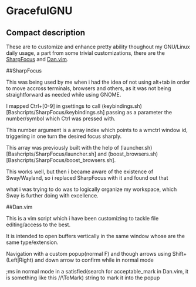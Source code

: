 # GracefulGNU

## Compact description

These are to customize and enhance pretty ability thoughout my GNU/Linux daily usage,
a part from some trivial customizations, there are the [SharpFocus](Bashcripts/SharpFocus) and [Dan.vim](vim/runtime/Dan.vim).

##SharpFocus

This was being used by me when i had the idea of not using alt+tab in order to move accross terminals, browsers and others,
as it was not being straightforward as needed while using GNOME.

I mapped Ctrl+[0-9] in gsettings to call (keybindings.sh)[Bashcripts/SharpFocus/keybindings.sh] passing as a parameter the number/symbol which Ctrl was pressed with.

This number argument is a array index which points to a wmctrl window id, triggering in one turn the desired focus sharply.

This array was previously built with the help of (launcher.sh)[Bashcripts/SharpFocus/launcher.sh] and (boost_browsers.sh)[Bashcripts/SharpFocus/boost_browsers.sh].

This works well, but then i became aware of the existence of Sway/Wayland, so i replaced SharpFocus with it and found out that

what i was trying to do was to logically organize my workspace, which Sway is further doing with excellence.


##Dan.vim

This is a vim script which i have been customizing to tackle file editing/access to the best.

It is intended to open buffers vertically in the same window whose are the same type/extension.

Navigation with a custom popup(normal F) and though arrows using Shift+(Left|Right) and down arrow to confirm while in normal mode

;ms in normal mode in a satisfied(search for acceptable_mark in Dan.vim, it is something like this //\ToMark) string to mark it into the popup
